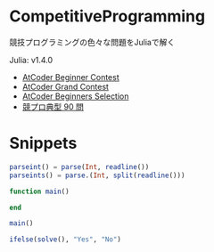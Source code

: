 # CompetitiveProgramming
競技プログラミングの色々な問題をJuliaで解く

Julia: v1.4.0

- [AtCoder Beginner Contest](abc/)
- [AtCoder Grand Contest](agc/)
- [AtCoder Beginners Selection](abs/)
- [競プロ典型 90 問](typical90/)


# Snippets
```julia
parseint() = parse(Int, readline())
parseints() = parse.(Int, split(readline()))

function main()

end

main()
```

```julia
ifelse(solve(), "Yes", "No")
```